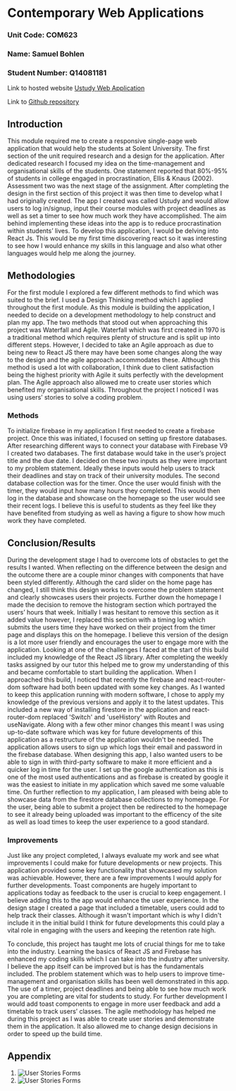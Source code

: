 # Contemporary Web Applications
### Unit Code: COM623
### Name: Samuel Bohlen
### Student Number: Q14081181

Link to hosted website [Ustudy Web Application](https://ustudylogin.web.app)

Link to [Github repository](https://github.com/sambohlen/web-applications-ustudy)

## Introduction
This module required me to create a responsive single-page web application that would help the students at Solent University. The first section of the unit required research and a design for the application. After dedicated research I focused my idea on the time-management and organisational skills of the students. One statement reported that 80%-95% of students in college engaged in procrastination, Ellis & Knaus (2002). Assessment two was the next stage of the assignment. After completing the design in the first section of this project it was then time to develop what I had originally created. The app I created was called Ustudy and would allow users to log in/signup, input their course modules with project deadlines as well as set a timer to see how much work they have accomplished. The aim behind implementing these ideas into the app is to reduce procrastination within students’ lives. To develop this application, I would be delving into React Js. This would be my first time discovering react so it was interesting to see how I would enhance my skills in this language and also what other languages would help me along the journey. 

## Methodologies 
For the first module I explored a few different methods to find which was suited to the brief. I used a Design Thinking method which I applied throughout the first module. As this module is building the application, I needed to decide on a development methodology to help construct and plan my app. The two methods that stood out when approaching this project was Waterfall and Agile. Waterfall which was first created in 1970 is a traditional method which requires plenty of structure and is split up into different steps. However, I decided to take an Agile approach as due to being new to React JS there may have been some changes along the way to the design and the agile approach accommodates these. Although this method is used a lot with collaboration, I think due to client satisfaction being the highest priority with Agile it suits perfectly with the development plan. The Agile approach also allowed me to create user stories which benefited my organisational skills. Throughout the project I noticed I was using users’ stories to solve a coding problem.

### Methods
To initialize firebase in my application I first needed to create a firebase project. Once this was initiated, I focused on setting up firestore databases. After researching different ways to connect your database with Firebase V9 I created two databases. The first database would take in the user’s project title and the due date. I decided on these two inputs as they were important to my problem statement. Ideally these inputs would help users to track their deadlines and stay on track of their university modules. The second database collection was for the timer. Once the user would finish with the timer, they would input how many hours they completed. This would then log in the database and showcase on the homepage so the user would see their recent logs. I believe this is useful to students as they feel like they have benefited from studying as well as having a figure to show how much work they have completed.

## Conclusion/Results
During the development stage I had to overcome lots of obstacles to get the results I wanted. When reflecting on the difference between the design and the outcome there are a couple minor changes with components that have been styled differently. Although the card slider on the home page has changed, I still think this design works to overcome the problem statement and clearly showcases users their projects. Further down the homepage I made the decision to remove the histogram section which portrayed the users’ hours that week. Initially I was hesitant to remove this section as it added value however, I replaced this section with a timing log which submits the users time they have worked on their project from the timer page and displays this on the homepage. I believe this version of the design is a lot more user friendly and encourages the user to engage more with the application. Looking at one of the challenges I faced at the start of this build included my knowledge of the React JS library. After completing the weekly tasks assigned by our tutor this helped me to grow my understanding of this and became comfortable to start building the application. When I approached this build, I noticed that recently the firebase and react-router-dom software had both been updated with some key changes. As I wanted to keep this application running with modern software, I chose to apply my knowledge of the previous versions and apply it to the latest updates. This included a new way of installing firestore in the application and react-router-dom replaced 'Switch' and 'useHistory' with Routes and useNavigate. Along with a few other minor changes this meant I was using up-to-date software which was key for future developments of this application as a restructure of the application wouldn't be needed. The application allows users to sign up which logs their email and password in the firebase database. When designing this app, I also wanted users to be able to sign in with third-party software to make it more efficient and a quicker log in time for the user. I set up the google authentication as this is one of the most used authentications and as firebase is created by google it was the easiest to initiate in my application which saved me some valuable time. On further reflection to my application, I am pleased with being able to showcase data from the firestore database collections to my homepage. For the user, being able to submit a project then be redirected to the homepage to see it already being uploaded was important to the efficency of the site as well as load times to keep the user experience to a good standard. 

### Improvements
Just like any project completed, I always evaluate my work and see what improvements I could make for future developments or new projects. This application provided some key functionality that showcased my solution was achievable. However, there are a few improvements I would apply for further developments. Toast components are hugely important to applications today as feedback to the user is crucial to keep engagement. I believe adding this to the app would enhance the user experience. In the design stage I created a page that included a timetable, users could add to help track their classes. Although it wasn't important which is why I didn't include it in the initial build I think for future developments this could play a vital role in engaging with the users and keeping the retention rate high. 

To conclude, this project has taught me lots of crucial things for me to take into the industry. Learning the basics of React JS and Firebase has enhanced my coding skills which I can take into the industry after university. I believe the app itself can be improved but is has the fundamentals included. The problem statement which was to help users to improve time-management and organisation skills has been well demonstrated in this app. The use of a timer, project deadlines and being able to see how much work you are completing are vital for students to study. For further development I would add toast components to engage in more user feedback and add a timetable to track users’ classes. The agile methodology has helped me during this project as I was able to create user stories and demonstrate them in the application. It also allowed me to change design decisions in order to speed up the build time. 

## Appendix

1. ![User Stories Forms](./IMG_7291.jpg)
1. ![User Stories Forms](./IMG_7292.jpg)